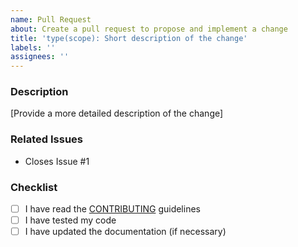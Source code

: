 ```yaml
---
name: Pull Request
about: Create a pull request to propose and implement a change
title: 'type(scope): Short description of the change'
labels: ''
assignees: ''
---
```


### Description

[Provide a more detailed description of the change]

### Related Issues

- Closes Issue #1

### Checklist

- [ ] I have read the [CONTRIBUTING](CONTRIBUTING.md) guidelines
- [ ] I have tested my code
- [ ] I have updated the documentation (if necessary)
